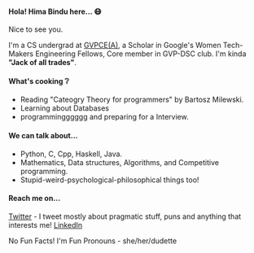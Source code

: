 <!--
**himabindu-run/himabindu-run** is a ✨ _special_ ✨ repository because its `README.md` (this file) appears on your GitHub profile.

Here are some ideas to get you started:

- 🔭 I’m currently working on ...
- 🌱 I’m currently learning ...
- 👯 I’m looking to collaborate on ...
- 🤔 I’m looking for help with ...
- 💬 Ask me about ...
- 📫 How to reach me: ...
- 😄 Pronouns: ...
- ⚡ Fun fact: ...
-->
#### Hola! Hima Bindu here...  :mask:
Nice to see you.

I'm a CS undergrad at [GVPCE(A)](http://gvpce.ac.in/index1.html), a Scholar in Google's Women Tech-Makers Engineering Fellows, Core member in GVP-DSC club. 
I'm kinda **"Jack of all trades"**.

#### What's cooking :grey_question:
- Reading "Cateogry Theory for programmers" by Bartosz Milewski.
- Learning about Databases
- programmingggggg and preparing for a Interview.

#### We can talk about...
- Python, C, Cpp, Haskell, Java.
- Mathematics, Data structures, Algorithms, and Competitive programming.
- Stupid-weird-psychological-philosophical things too!

#### Reach me on...
[Twitter](https://twitter.com/BinduTenneti) - I tweet mostly about pragmatic stuff, puns and anything that interests me!
[LinkedIn](https://www.linkedin.com/in/hima-bindu-002a45194/)

No Fun Facts! I'm Fun
Pronouns - she/her/dudette
